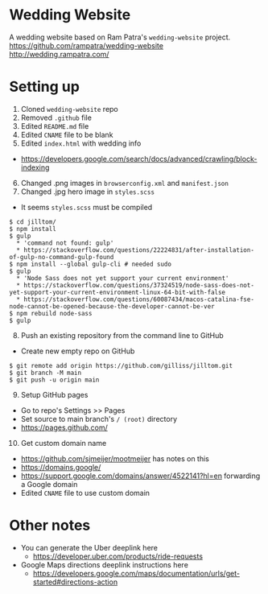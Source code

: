 # Wedding Website

A wedding website based on Ram Patra's `wedding-website` project.
https://github.com/rampatra/wedding-website
http://wedding.rampatra.com/

# Setting up
1. Cloned `wedding-website` repo
2. Removed `.github` file
3. Edited `README.md` file
4. Edited `CNAME` file to be blank
5. Edited `index.html` with wedding info
  * https://developers.google.com/search/docs/advanced/crawling/block-indexing
6. Changed .png images in `browserconfig.xml` and `manifest.json`
7. Changed .jpg hero image in `styles.scss`
  * It seems `styles.scss` must be compiled
  ```
  $ cd jilltom/
  $ npm install
  $ gulp
    * 'command not found: gulp'
    * https://stackoverflow.com/questions/22224831/after-installation-of-gulp-no-command-gulp-found
  $ npm install --global gulp-cli # needed sudo
  $ gulp
    * 'Node Sass does not yet support your current environment'
    * https://stackoverflow.com/questions/37324519/node-sass-does-not-yet-support-your-current-environment-linux-64-bit-with-false
    * https://stackoverflow.com/questions/60087434/macos-catalina-fse-node-cannot-be-opened-because-the-developer-cannot-be-ver
  $ npm rebuild node-sass
  $ gulp
  ```
8. Push an existing repository from the command line to GitHub
  * Create new empty repo on GitHub
  ```
  $ git remote add origin https://github.com/gilliss/jilltom.git
  $ git branch -M main
  $ git push -u origin main
  ```
9. Setup GitHub pages
  * Go to repo's Settings >> Pages
  * Set source to main branch's `/ (root)` directory
  * https://pages.github.com/
10. Get custom domain name
  * https://github.com/sjmeijer/mootmeijer has notes on this
  * https://domains.google/
  * https://support.google.com/domains/answer/4522141?hl=en forwarding a Google domain
  * Edited `CNAME` file to use custom domain

# Other notes
* You can generate the Uber deeplink here
  * https://developer.uber.com/products/ride-requests
* Google Maps directions deeplink instructions here
  * https://developers.google.com/maps/documentation/urls/get-started#directions-action
